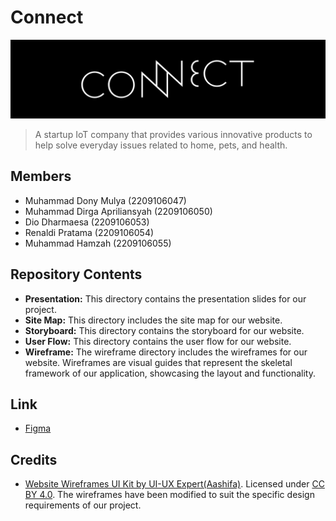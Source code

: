# Connect

<img  src=".github/banner.png" />

> A startup IoT company that provides various innovative products to help solve everyday issues related to home, pets, and health.

## Members

- Muhammad Dony Mulya (2209106047)
- Muhammad Dirga Apriliansyah (2209106050)
- Dio Dharmaesa (2209106053)
- Renaldi Pratama (2209106054)
- Muhammad Hamzah (2209106055)

## Repository Contents

- **Presentation:** This directory contains the presentation slides for our project.
- **Site Map:** This directory includes the site map for our website.
- **Storyboard:** This directory contains the storyboard for our website.
- **User Flow:** This directory contains the user flow for our website.
- **Wireframe:** The wireframe directory includes the wireframes for our website. Wireframes are visual guides that represent the skeletal framework of our application, showcasing the layout and functionality.

## Link

- [Figma](<https://www.figma.com/file/3zWD0iq6URDQrqPS7YNDVy/Wireframe-()?type=design&node-id=0%3A1&mode=design&t=rcj5aqAca1Hx6kAN-1>)

## Credits

- [Website Wireframes UI Kit by UI-UX Expert(Aashifa)](https://www.figma.com/community/file/1212997233512196965). Licensed under [CC BY 4.0](https://creativecommons.org/licenses/by/4.0/).
  The wireframes have been modified to suit the specific design requirements of our project.
